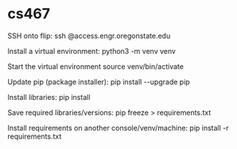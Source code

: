 # cs467

SSH onto flip:
  ssh <username>@access.engr.oregonstate.edu

Install a virtual environment:
  python3 -m venv venv

Start the virtual environment
  source venv/bin/activate

Update pip (package installer):
  pip install --upgrade pip

Install libraries:
  pip install <library>

Save required libraries/versions:
  pip freeze > requirements.txt

Install requirements on another console/venv/machine:
  pip install -r requirements.txt

